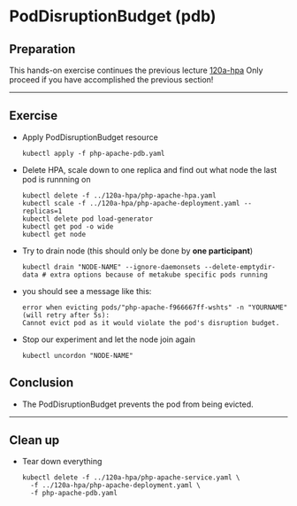 # PodDisruptionBudget (pdb)

## Preparation

This hands-on exercise continues the previous lecture [120a-hpa](../120a-hpa/README.md)
Only proceed if you have accomplished the previous section!

---

## Exercise

* Apply PodDisruptionBudget resource

  ```shell
  kubectl apply -f php-apache-pdb.yaml
  ```

* Delete HPA, scale down to one replica and find out what node the last pod is runnning on
  
  ```shell
  kubectl delete -f ../120a-hpa/php-apache-hpa.yaml
  kubectl scale -f ../120a-hpa/php-apache-deployment.yaml --replicas=1
  kubectl delete pod load-generator
  kubectl get pod -o wide
  kubectl get node
  ```

* Try to drain node (this should only be done by **one participant**)
  
  ```shell
  kubectl drain "NODE-NAME" --ignore-daemonsets --delete-emptydir-data # extra options because of metakube specific pods running
  ```

* you should see a message like this:

  ```shell
  error when evicting pods/"php-apache-f966667ff-wshts" -n "YOURNAME" (will retry after 5s): 
  Cannot evict pod as it would violate the pod's disruption budget.
  ```

* Stop our experiment and let the node join again

  ```shell
  kubectl uncordon "NODE-NAME"
  ```

## Conclusion

* The PodDisruptionBudget prevents the pod from being evicted.

---

## Clean up

* Tear down everything

  ```shell
  kubectl delete -f ../120a-hpa/php-apache-service.yaml \
    -f ../120a-hpa/php-apache-deployment.yaml \
    -f php-apache-pdb.yaml
  ```
